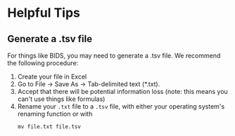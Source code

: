 # Helpful Tips

## Generate a .tsv file
For things like BIDS, you may need to generate a .tsv file.
We recommend the following procedure:
1. Create your file in Excel
1. Go to File -> Save As -> Tab-delimited text (\*.txt).
1. Accept that there will be potential information loss (note: this means
   you can't use things like formulas)
1. Rename your `.txt` file to a `.tsv` file, with either your operating
   system's renaming function or with
   ```
   mv file.txt file.tsv
   ```
